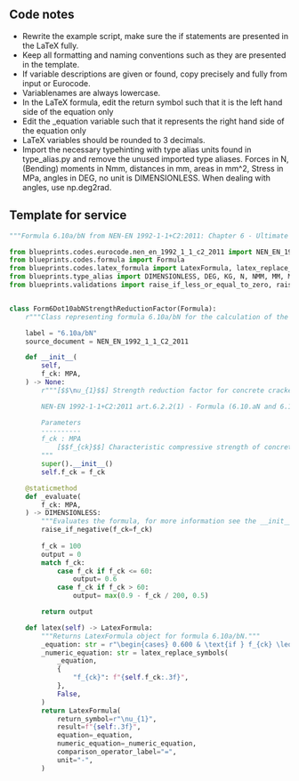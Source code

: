 ## Code notes

- Rewrite the example script, make sure the if statements are presented in the LaTeX fully. 
- Keep all formatting and naming conventions such as they are presented in the template. 
- If variable descriptions are given or found, copy precisely and fully from input or Eurocode. 
- Variablenames are always lowercase.
- In the LaTeX formula, edit the return symbol such that it is the left hand side of the equation only
- Edit the _equation variable such that it represents the right hand side of the equation only
- LaTeX variables should be rounded to 3 decimals.  
- Import the necessary typehinting with type alias units found in type_alias.py and remove the unused imported type aliases. Forces in N, (Bending) moments in Nmm, distances in mm, areas in mm^2, Stress in MPa, angles in DEG, no unit is DIMENSIONLESS. When dealing with angles, use np.deg2rad.

## Template for service

```python
"""Formula 6.10a/bN from NEN-EN 1992-1-1+C2:2011: Chapter 6 - Ultimate limit state."""

from blueprints.codes.eurocode.nen_en_1992_1_1_c2_2011 import NEN_EN_1992_1_1_C2_2011
from blueprints.codes.formula import Formula
from blueprints.codes.latex_formula import LatexFormula, latex_replace_symbols
from blueprints.type_alias import DIMENSIONLESS, DEG, KG, N, NMM, MM, MM2, MM3, MM4, MPA
from blueprints.validations import raise_if_less_or_equal_to_zero, raise_if_negative


class Form6Dot10abNStrengthReductionFactor(Formula):
    r"""Class representing formula 6.10a/bN for the calculation of the strength reduction factor for concrete cracked in shear."""

    label = "6.10a/bN"
    source_document = NEN_EN_1992_1_1_C2_2011

    def __init__(
        self,
        f_ck: MPA,
    ) -> None:
        r"""[$$\nu_{1}$$] Strength reduction factor for concrete cracked in shear [-].

        NEN-EN 1992-1-1+C2:2011 art.6.2.2(1) - Formula (6.10.aN and 6.10.bN)

        Parameters
        ----------
        f_ck : MPA
            [$$f_{ck}$$] Characteristic compressive strength of concrete [$$MPa$$].
        """
        super().__init__()
        self.f_ck = f_ck

    @staticmethod
    def _evaluate(
        f_ck: MPA,
    ) -> DIMENSIONLESS:
        """Evaluates the formula, for more information see the __init__ method."""
        raise_if_negative(f_ck=f_ck)
		
		f_ck = 100
		output = 0
		match f_ck:
			case f_ck if f_ck <= 60:
				output= 0.6
			case f_ck if f_ck > 60:
				output= max(0.9 - f_ck / 200, 0.5)

        return output

    def latex(self) -> LatexFormula:
        """Returns LatexFormula object for formula 6.10a/bN."""
        _equation: str = r"\begin{cases} 0.600 & \text{if } f_{ck} \leq 60 MPa \\ \max\left(0.9 - \frac{f_{ck}}{200}, 0.5\right) & \text{if } f_{ck} > 60 MPa \end{cases}"
        _numeric_equation: str = latex_replace_symbols(
            _equation,
            {
                "f_{ck}": f"{self.f_ck:.3f}",
            },
            False,
        )
        return LatexFormula(
            return_symbol=r"\nu_{1}",
            result=f"{self:.3f}",
            equation=_equation,
            numeric_equation=_numeric_equation,
            comparison_operator_label="=",
            unit="-",
        )

```